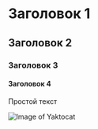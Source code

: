 # Заголовок 1
## Заголовок 2
### Заголовок 3
#### Заголовок 4
Простой текст

![Image of Yaktocat](https://octodex.github.com/images/yaktocat.png)
